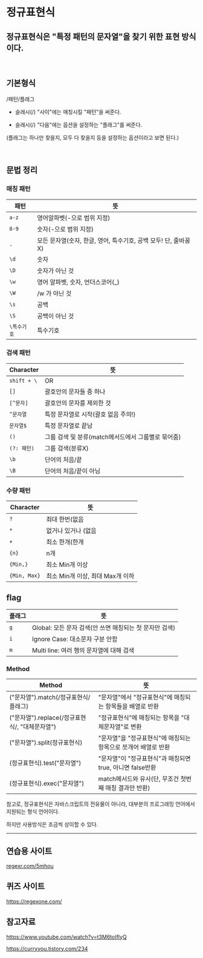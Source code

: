 # 정규표현식

## 정규표현식은 "특정 패턴의 문자열"을 찾기 위한 표현 방식이다.
<br>

## 기본형식

/패턴/플래그

- 슬래시(/) "사이"에는 매칭시킬 "패턴"을 써준다.

- 슬래시(/) "다음"에는 옵션을 설정하는 "플래그"를 써준다.

(플래그는 하나만 찾을지, 모두 다 찾을지 등을 설정하는 옵션이라고 보면 된다.)

<br>

## 문법 정리

### 매칭 패턴
| 패턴 | 뜻                                     |
| --------- | -------------------------------------- |
| `a-z`      | 영어알파벳(-으로 범위 지정)                                   |
| `0-9`      | 숫자(-으로 범위 지정)                                 |
| `.`      |         모든 문자열(숫자, 한글, 영어, 특수기호, 공백 모두! 단, 줄바꿈X)    |
| `\d`     | 숫자|
| `\D`     | 숫자가 아닌 것 |
| `\w`    | 영어 알파벳, 숫자, 언더스코어(_)        |
| `\W`    | /w 가 아닌 것        |
| `\s`    | 공백          |
| `\S`    | 공백이 아닌 것         |
| `\특수기호`    | 특수기호          |

### 검색 패턴

| Character   | 뜻                                  |
| ----------- | ----------------------------------- |
| `shift + \`         | OR         |
| `[]`         | 괄호안의 문자들 중 하나 |
| `[^문자]`         | 괄호안의 문자를 제외한 것        |
| `^문자열`       | 특정 문자열로 시작(괄호 없음 주의!)                            |
| `문자열$`    | 특정 문자열로 끝남                                |
| `()` | 그룹 검색 및 분류(match메서드에서 그룹별로 묶어줌)                   |
| `(?: 패턴)` | 그룹 검색(분류X)                  |
| `\b` | 단어의 처음/끝                |
| `\B` | 단어의 처음/끝이 아님              |

### 수량 패턴

| Character | 뜻               |
| --------- | ---------------- |
| `?`      | 최대 한번(없음 || 한개)        |
| `*`      | 없거나 있거나 (없음 || 있음): 여러개 포함 |
| `+`       | 최소 한개(한개 || 여러개)     |
| `{n}`       | n개        |
| `{Min,}`       | 최소 Min개 이상        |
| `{Min, Max}`       | 최소 Min개 이상, 최대 Max개 이하        |



## flag

| 플래그 | 뜻                           |
| --------- | ---------------------------- |
| `g`       | Global: 모든 문자 검색(안 쓰면 매칭되는 첫 문자만 검색)        |
| `i`       | Ignore Case: 대소문자 구분 안함        |
| `m`       | Multi line: 여러 행의 문자열에 대해 검색        |


### Method

| Method | 뜻                           |
| --------- | ---------------------------- |
| ("문자열").match(/정규표현식/플래그)      | "문자열"에서 "정규표현식"에 매칭되는 항목들을 배열로 반환        |
| ("문자열").replace(/정규표현식/, "대체문자열")       | "정규표현식"에 매칭되는 항목을 "대체문자열"로 변환 |
| ("문자열").split(정규표현식)      | "문자열"을 "정규표현식"에 매칭되는 항목으로 쪼개어 배열로 반환                   |
| (정규표현식).test("문자열")	      | "문자열"이 "정규표현식"과 매칭되면 true, 아니면 false반환             |
| (정규표현식).exec("문자열")      | 	match메서드와 유사(단, 무조건 첫번째 매칭 결과만 반환)                    |


참고로, 정규표현식은 자바스크립트의 전유물이 아니라, 대부분의 프로그래밍 언어에서 지원되는 형식 언어이다.

하지만 사용방식은 조금씩 상이할 수 있다.

---------------------------------------------------

## 연습용 사이트
    
[regexr.com/5mhou](https://regexr.com/5mhou)

## 퀴즈 사이트
https://regexone.com/

## 참고자료

https://www.youtube.com/watch?v=t3M6toIflyQ

https://curryyou.tistory.com/234